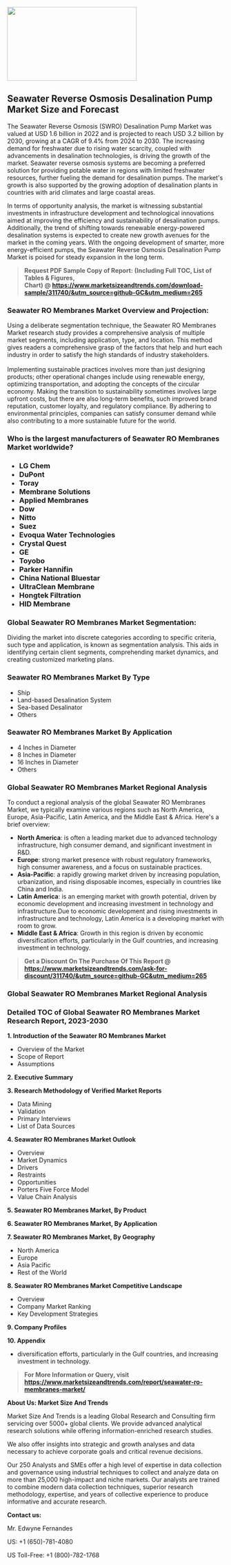 <p><img class="alignnone size-medium wp-image-20088" src="https://ffe5etoiles.com/wp-content/uploads/2024/12/MST1-300x171.png" alt="" width="300" height="171" /></p><h2>Seawater Reverse Osmosis Desalination Pump Market Size and Forecast</h2><p>The Seawater Reverse Osmosis (SWRO) Desalination Pump Market was valued at USD 1.6 billion in 2022 and is projected to reach USD 3.2 billion by 2030, growing at a CAGR of 9.4% from 2024 to 2030. The increasing demand for freshwater due to rising water scarcity, coupled with advancements in desalination technologies, is driving the growth of the market. Seawater reverse osmosis systems are becoming a preferred solution for providing potable water in regions with limited freshwater resources, further fueling the demand for desalination pumps. The market's growth is also supported by the growing adoption of desalination plants in countries with arid climates and large coastal areas.</p><p>In terms of opportunity analysis, the market is witnessing substantial investments in infrastructure development and technological innovations aimed at improving the efficiency and sustainability of desalination pumps. Additionally, the trend of shifting towards renewable energy-powered desalination systems is expected to create new growth avenues for the market in the coming years. With the ongoing development of smarter, more energy-efficient pumps, the Seawater Reverse Osmosis Desalination Pump Market is poised for steady expansion in the long term.</p></p><blockquote id="" class=""><strong>Request PDF Sample Copy of Report: (Including Full TOC, List of Tables &amp; Figures, Chart)&nbsp;@&nbsp;<strong><a href="https://www.marketsizeandtrends.com/download-sample/311740/&utm_source=github-GC&utm_medium=265" target="_blank">https://www.marketsizeandtrends.com/download-sample/311740/&utm_source=github-GC&utm_medium=265</a></strong></strong></blockquote><h3 id="" class="">Seawater RO Membranes Market&nbsp;Overview and Projection:</h3><p id="" class="">Using a deliberate segmentation technique, the Seawater RO Membranes Market research study provides a comprehensive analysis of multiple market segments, including application, type, and location. This method gives readers a comprehensive grasp of the factors that help and hurt each industry in order to satisfy the high standards of industry stakeholders. <br /> <br />Implementing sustainable practices involves more than just designing products; other operational changes include using renewable energy, optimizing transportation, and adopting the concepts of the circular economy. Making the transition to sustainability sometimes involves large upfront costs, but there are also long-term benefits, such improved brand reputation, customer loyalty, and regulatory compliance. By adhering to environmental principles, companies can satisfy consumer demand while also contributing to a more sustainable future for the world.</p><h3 id="" class="">Who is the largest manufacturers of&nbsp;Seawater RO Membranes Market worldwide?</h3><h3 class=""><p><ul><li>LG Chem </li><li> DuPont </li><li> Toray </li><li> Membrane Solutions </li><li> Applied Membranes </li><li> Dow </li><li> Nitto </li><li> Suez </li><li> Evoqua Water Technologies </li><li> Crystal Quest </li><li> GE </li><li> Toyobo </li><li> Parker Hannifin </li><li> China National Bluestar </li><li> UltraClean Membrane </li><li> Hongtek Filtration </li><li> HID Membrane</li></ul></p></h3><h3 id="" class="">Global&nbsp;Seawater RO Membranes Market Segmentation:</h3><p id="" class="">Dividing the market into discrete categories according to specific criteria, such type and application, is known as segmentation analysis. This aids in identifying certain client segments, comprehending market dynamics, and creating customized marketing plans.</p><h3 id="" class="">Seawater RO Membranes Market&nbsp;By Type</h3><p><p><ul><li>Ship</li><li> Land-based Desalination System</li><li> Sea-based Desalinator</li><li> Others</p></li></ul></p></p><h3 id="" class="">Seawater RO Membranes Market&nbsp;By Application</h3><p class=""><p><ul><li>4 Inches in Diameter</li><li> 8 Inches in Diameter</li><li> 16 Inches in Diameter</li><li> Others</li></ul></p></p><h3 id="" class="">Global Seawater RO Membranes Market Regional Analysis</h3><p id="" class="">To conduct a regional analysis of the global Seawater RO Membranes Market, we typically examine various regions such as North America, Europe, Asia-Pacific, Latin America, and the Middle East &amp; Africa. Here's a brief overview:</p><ul><li><strong>North America</strong>: is often a leading market due to advanced technology infrastructure, high consumer demand, and significant investment in R&amp;D.</li><li><strong>Europe</strong>: strong market presence with robust regulatory frameworks, high consumer awareness, and a focus on sustainable practices.</li><li><strong>Asia-Pacific</strong>: a rapidly growing market driven by increasing population, urbanization, and rising disposable incomes, especially in countries like China and India.</li><li><strong>Latin America</strong>: is an emerging market with growth potential, driven by economic development and increasing investment in technology and infrastructure.Due to economic development and rising investments in infrastructure and technology, Latin America is a developing market with room to grow.</li><li><strong>Middle East &amp; Africa</strong>: Growth in this region is driven by economic diversification efforts, particularly in the Gulf countries, and increasing investment in technology.</li></ul><blockquote id="" class=""><strong>Get a Discount On The Purchase Of This Report @ <strong><a href="https://www.marketsizeandtrends.com/ask-for-discount/311740/&utm_source=github-GC&utm_medium=265" target="_blank">https://www.marketsizeandtrends.com/ask-for-discount/311740/&utm_source=github-GC&utm_medium=265</a></strong></strong></blockquote><h3 id="" class="">Global Seawater RO Membranes Market Regional Analysis</h3><h3 id="" class="">Detailed TOC of Global Seawater RO Membranes Market Research Report, 2023-2030</h3><p id="" class=""><strong>1. Introduction of the Seawater RO Membranes Market</strong></p><ul><li>Overview of the Market</li><li>Scope of Report</li><li>Assumptions</li></ul><p id="" class=""><strong>2. Executive Summary</strong></p><p id="" class=""><strong>3. Research Methodology of Verified Market Reports</strong></p><ul><li>Data Mining</li><li>Validation</li><li>Primary Interviews</li><li>List of Data Sources</li></ul><p id="" class=""><strong>4. Seawater RO Membranes Market Outlook</strong></p><ul><li>Overview</li><li>Market Dynamics</li><li>Drivers</li><li>Restraints</li><li>Opportunities</li><li>Porters Five Force Model</li><li>Value Chain Analysis</li></ul><p id="" class=""><strong>5. Seawater RO Membranes Market, By Product</strong></p><p id="" class=""><strong>6. Seawater RO Membranes Market, By Application</strong></p><p id="" class=""><strong>7. Seawater RO Membranes Market, By Geography</strong></p><ul><li>North America</li><li>Europe</li><li>Asia Pacific</li><li>Rest of the World</li></ul><p id="" class=""><strong>8. Seawater RO Membranes Market Competitive Landscape</strong></p><ul><li>Overview</li><li>Company Market Ranking</li><li>Key Development Strategies</li></ul><p id="" class=""><strong>9. Company Profiles</strong></p><p id="" class=""><strong>10. Appendix</strong></p><ul><li>diversification efforts, particularly in the Gulf countries, and increasing investment in technology.</li></ul><blockquote id="" class=""><strong>For More Information or Query, visit <strong><strong><a href="https://www.marketsizeandtrends.com/report/seawater-ro-membranes-market/" target="_blank">https://www.marketsizeandtrends.com/report/seawater-ro-membranes-market/</a></strong></strong></strong></blockquote><p id="" class=""><strong>About Us: Market Size And Trends</strong></p><p id="" class="">Market Size And Trends is a leading Global Research and Consulting firm servicing over 5000+ global clients. We provide advanced analytical research solutions while offering information-enriched research studies.</p><p id="" class="">We also offer insights into strategic and growth analyses and data necessary to achieve corporate goals and critical revenue decisions.</p><p id="" class="">Our 250 Analysts and SMEs offer a high level of expertise in data collection and governance using industrial techniques to collect and analyze data on more than 25,000 high-impact and niche markets. Our analysts are trained to combine modern data collection techniques, superior research methodology, expertise, and years of collective experience to produce informative and accurate research.</p><p id="" class=""><strong>Contact us:</strong></p><p id="" class="">Mr. Edwyne Fernandes</p><p id="" class="">US: +1 (650)-781-4080</p><p id="" class="">US Toll-Free: +1 (800)-782-1768</p>
